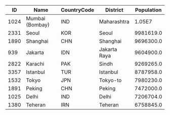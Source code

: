 | ID | Name | CountryCode | District | Population | 
| --- | --- | --- | --- | --- |
| 1024 | Mumbai (Bombay) | IND | Maharashtra | 1.05E7 |
| 2331 | Seoul | KOR | Seoul | 9981619.0 |
| 1890 | Shanghai | CHN | Shanghai | 9696300.0 |
| 939 | Jakarta | IDN | Jakarta Raya | 9604900.0 |
| 2822 | Karachi | PAK | Sindh | 9269265.0 |
| 3357 | Istanbul | TUR | Istanbul | 8787958.0 |
| 1532 | Tokyo | JPN | Tokyo-to | 7980230.0 |
| 1891 | Peking | CHN | Peking | 7472000.0 |
| 1025 | Delhi | IND | Delhi | 7206704.0 |
| 1380 | Teheran | IRN | Teheran | 6758845.0 |
